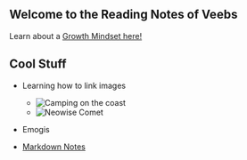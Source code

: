 ## Welcome to the Reading Notes of Veebs
Learn about a [Growth Mindset here!](https://vbchomp.github.io/reading-notes/Growth.md)

## Cool Stuff
- Learning how to link images
  - ![Camping on the coast](reading-notes/camping.JPG)
  - ![Neowise Comet](reading-notes/neowise.jpeg)

- Emogis

- [Markdown Notes](https://vbchomp.github.io/reading-notes/MarkdownNotes.md)



